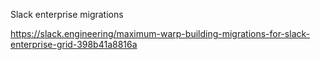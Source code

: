 Slack enterprise migrations

https://slack.engineering/maximum-warp-building-migrations-for-slack-enterprise-grid-398b41a8816a
